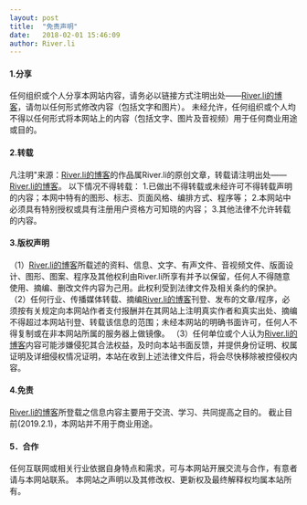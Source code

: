 ```yaml
---
layout: post
title:  "免责声明"
date:   2018-02-01 15:46:09
author: River.li
---
```

#### 1.分享
任何组织或个人分享本网站内容，请务必以链接方式注明出处——[River.li的博客][site]，请勿以任何形式修改内容（包括文字和图片）。
未经允许，任何组织或个人均不得以任何形式将本网站上的内容（包括文字、图片及音视频）用于任何商业用途或目的。

#### 2.转载
凡注明"来源：[River.li的博客][site]的作品属River.li的原创文章，转载请注明出处——[River.li的博客][site]。
以下情况不得转载：
1.已做出不得转载或未经许可不得转载声明的内容；本网中特有的图形、标志、页面风格、编排方式、程序等；
2.本网站中必须具有特别授权或具有注册用户资格方可知晓的内容；
3.其他法律不允许转载的内容。

#### 3.版权声明
（1）[River.li的博客][site]所载述的资料、信息、文字、有声文件、音视频文件、版面设计、图形、图案、程序及其他权利由River.li所享有并予以保留，任何人不得随意使用、摘编、删改文件内容为己用。此权利受到法律文件及相关条约的保护。
（2）任何行业、传播媒体转载、摘编[River.li的博客][site]刊登、发布的文章/程序，必须按有关规定向本网站作者支付报酬并在其网站上注明真实作者和真实出处、摘编不得超过本网站刊登、转载该信息的范围；未经本网站的明确书面许可，任何人不得复制或在非本网站所属的服务器上做镜像。
（3）任何单位或个人认为[River.li的博客][site]内容可能涉嫌侵犯其合法权益，及时向本站书面反馈，并提供身份证明、权属证明及详细侵权情况证明，本站在收到上述法律文件后，将会尽快移除被控侵权内容。

#### 4.免责
[River.li的博客][site]所登载之信息内容主要用于交流、学习、共同提高之目的。
截止目前(2019.2.1)，本网站并不用于商业用途。

#### 5．合作
任何互联网或相关行业依据自身特点和需求，可与本网站开展交流与合作，有意者请与本网站联系。
本网站之声明以及其修改权、更新权及最终解释权均属本站所有。

[site]:      https://riverlet-li.github.io/
[github]:    https://github.com/Riverlet-li
